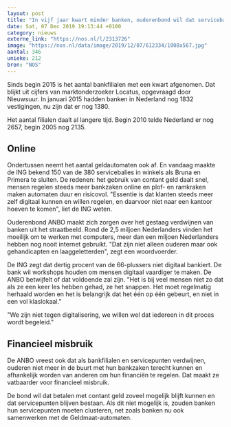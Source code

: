 ```yaml
---
layout: post
title: "In vijf jaar kwart minder banken, ouderenbond wil dat servicebalies blijven"
date: Sat, 07 Dec 2019 19:13:44 +0100
category: nieuws
externe_link: "https://nos.nl/l/2313726"
image: "https://nos.nl/data/image/2019/12/07/612334/1008x567.jpg"
aantal: 346
unieke: 212
bron: "NOS"
---
```


<p>Sinds begin 2015 is het aantal bankfilialen met een kwart afgenomen. Dat blijkt uit cijfers van marktonderzoeker Locatus, opgevraagd door Nieuwsuur. In januari 2015 hadden banken in Nederland nog 1832 vestigingen, nu zijn dat er nog 1380.</p>
<p>Het aantal filialen daalt al langere tijd. Begin 2010 telde Nederland er nog 2657, begin 2005 nog 2135.</p>
<h2>Online</h2>
<p>Ondertussen neemt het aantal geldautomaten ook af. En vandaag maakte de ING bekend 150 van de 380 servicebalies in winkels als Bruna en Primera te sluiten. De redenen: het gebruik van contant geld daalt snel, mensen regelen steeds meer bankzaken online en plof- en ramkraken maken automaten duur en risicovol. "Essentie is dat klanten steeds meer zelf digitaal kunnen en willen regelen, en daarvoor niet naar een kantoor hoeven te komen", liet de ING weten.</p>
<p>Ouderenbond ANBO maakt zich zorgen over het gestaag verdwijnen van banken uit het straatbeeld. Rond de 2,5 miljoen Nederlanders vinden het moeilijk om te werken met computers, meer dan een miljoen Nederlanders hebben nog nooit internet gebruikt. "Dat zijn niet alleen ouderen maar ook gehandicapten en laaggeletterden", zegt een woordvoerder.</p>
<p>De ING zegt dat dertig procent van de 66-plussers niet digitaal bankiert. De bank wil workshops houden om mensen digitaal vaardiger te maken. De ANBO betwijfelt of dat voldoende zal zijn. "Het is bij veel mensen niet zo dat als ze een keer les hebben gehad, ze het snappen. Het moet regelmatig herhaald worden en het is belangrijk dat het één op één gebeurt, en niet in een vol klaslokaal." </p>
<p>"We zijn niet tegen digitalisering, we willen wel dat iedereen in dit proces wordt begeleid."</p>
<h2>Financieel misbruik</h2>
<p>De ANBO vreest ook dat als bankfilialen en servicepunten verdwijnen, ouderen niet meer in de buurt met hun bankzaken terecht kunnen en afhankelijk worden van anderen om hun financiën te regelen. Dat maakt ze vatbaarder voor financieel misbruik. </p>
<p>De bond wil dat betalen met contant geld zoveel mogelijk blijft kunnen en dat servicepunten blijven bestaan. Als dit niet mogelijk is, zouden banken hun servicepunten moeten clusteren, net zoals banken nu ook samenwerken met de Geldmaat-automaten. </p>
